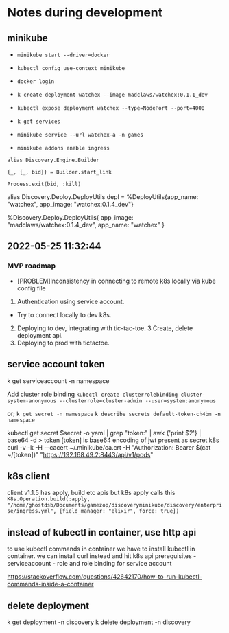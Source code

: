 # Notes during development

## minikube

- `minikube start --driver=docker`
- `kubectl config use-context minikube`
- `docker login`
- `k create deployment watchex --image madclaws/watchex:0.1.1_dev`


- `kubectl expose deployment watchex --type=NodePort --port=4000`
- `k get services`

- `minikube service --url watchex-a -n games`

- `minikube addons enable ingress `

```
alias Discovery.Engine.Builder

{_, {_, bid}} = Builder.start_link

Process.exit(bid, :kill)
```

alias Discovery.Deploy.DeployUtils
depl = %DeployUtils{app_name: "watchex", app_image: "watchex:0.1.4_dev"}

%Discovery.Deploy.DeployUtils{
  app_image: "madclaws/watchex:0.1.4_dev",
  app_name: "watchex"
} 

## 2022-05-25 11:32:44

### MVP roadmap

- [PROBLEM]Inconsistency in connecting to remote k8s locally via kube config file

1. Authentication using service account.
  - Try to connect locally to dev k8s.
2. Deploying to dev, integrating with tic-tac-toe.
3  Create, delete deployment api.
4. Deploying to prod with tictactoe.


## service account token

k get serviceaccount -n namespace

Add cluster role binding
`kubectl create clusterrolebinding cluster-system-anonymous --clusterrole=cluster-admin --user=system:anonymous`

<!-- in container
`k exec enterprise-93720964-648dcc5d4f-c9x6r -n discovery -- cat /var/run/secrets/kubernetes.io/serviceaccount/token` -->

or;
`k get secret -n namespace`
`k describe secrets default-token-ch4bm -n namespace`


kubectl get secret $secret -o yaml | grep "token:" | awk {'print $2'} |  base64 -d > token
[token] is base64 encoding of jwt present as secret k8s
curl -v -k -H --cacert ~/.minikube/ca.crt -H "Authorization: Bearer $(cat ~/[token])"  "https://192.168.49.2:8443/api/v1/pods" 

## k8s client 
  client v1.1.5 has apply, build etc apis but
  k8s apply calls this  `K8s.Operation.build(:apply, "/home/ghostdsb/Documents/gamezop/discoveryminikube/discovery/enterprise/ingress.yml", [field_manager: "elixir", force: true])`

## instead of kubectl in container, use http api 

  to use kubectl commands in container we have to install kubectl in container.
  we can install curl instead and hit k8s api
  prerequisites
    - serviceaccount
    - role and role binding for service account
  

https://stackoverflow.com/questions/42642170/how-to-run-kubectl-commands-inside-a-container

## delete deployment

 k get deployment -n discovery
 k delete deployment <name> -n discovery